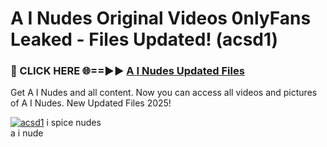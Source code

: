 # A I Nudes Original Videos 0nlyFans Leaked - Files Updated! (acsd1)

<h3>🔴 CLICK HERE 🌐==►► <a href="https://tinyurl.com/52m3yx9h" rel="nofollow">A I Nudes Updated Files</a></h3>

Get A I Nudes and all content. Now you can access all videos and pictures of A I Nudes. New Updated Files 2025!

[![acsd1](https://i.imgur.com/TnHtlc8.gif)](https://tinyurl.com/52m3yx9h)
i spice nudes<br>
a i nude